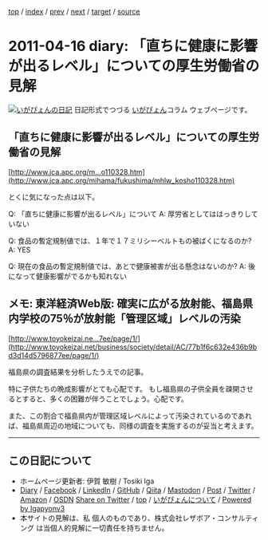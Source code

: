 [top](../index.html) 
 / [index](index.html) 
 / [prev](ig110408.html) 
 / [next](ig110424.html) 
 / [target](https://www.igapyon.jp/igapyon/diary/2011/ig110416.html) 
 / [source](https://github.com/igapyon/diary/blob/master/2011/ig110416.src.md) 

2011-04-16 diary: 「直ちに健康に影響が出るレベル」についての厚生労働省の見解
=====================================================================================================
[![いがぴょんの日記](https://www.igapyon.jp/igapyon/diary/images/iga202308_256.jpg "いがぴょん")](https://www.igapyon.jp/igapyon/diary/memo/memoigapyon.html) 日記形式でつづる [いがぴょん](https://www.igapyon.jp/igapyon/diary/memo/memoigapyon.html)コラム ウェブページです。

## 「直ちに健康に影響が出るレベル」についての厚生労働省の見解

[http://www.jca.apc.org/m...o110328.htm](http://www.jca.apc.org/mihama/fukushima/mhlw_kosho110328.htm)

とくに気になった点は以下。

Q: 「直ちに健康に影響が出るレベル」について
A: 厚労省としてははっきりしていない

Q: 食品の暫定規制値では、１年で１７ミリシーベルトもの被ばくになるのか?
A: YES

Q: 現在の食品の暫定規制値では、あとで健康被害が出る懸念はないのか?
A: 後になって健康影響がでるかも知れない



## メモ: 東洋経済Web版: 確実に広がる放射能、福島県内学校の75％が放射能「管理区域」レベルの汚染

[http://www.toyokeizai.ne...7ee/page/1/](http://www.toyokeizai.net/business/society/detail/AC/77b1f6c632e436b9bd3d14d5796877ee/page/1/)

福島県の調査結果を分析したうえでの記事。

特に子供たちの晩成影響がとても心配です。
もし福島県の子供全員を疎開させるとすると、多くの困難が伴うことでしょう。心配です。

また、この割合で福島県内が管理区域レベルによって汚染されているのであれば、福島県周辺の地域についても、同様の調査を実施するのが妥当と考えます。


----------------------------------------------------------------------------------------------------

## この日記について

* ホームページ更新者: 伊賀 敏樹 / Tosiki Iga
* [Diary](https://www.igapyon.jp/igapyon/diary/) / [Facebook](https://www.facebook.com/igapyon) / [LinkedIn](https://www.linkedin.com/in/toshikiiga) / [GitHub](https://github.com/igapyon) / [Qiita](https://qiita.com/igapyon) / [Mastodon](https://social.vivaldi.net/@igapyon) / [Post](https://post.news/igapyon) / [Twitter](https://twitter.com/ToshikiIga) / [Amazon](https://www.amazon.co.jp/%E4%BC%8A%E8%B3%80-%E6%95%8F%E6%A8%B9/e/B004LTQWCQ) / [OSDN](https://ja.osdn.net/users/iga/)
[Share on Twitter](https://twitter.com/intent/tweet?hashtags=igapyon%2Cdiary%2C%E3%81%84%E3%81%8C%E3%81%B4%E3%82%87%E3%82%93&text=%E3%80%8C%E7%9B%B4%E3%81%A1%E3%81%AB%E5%81%A5%E5%BA%B7%E3%81%AB%E5%BD%B1%E9%9F%BF%E3%81%8C%E5%87%BA%E3%82%8B%E3%83%AC%E3%83%99%E3%83%AB%E3%80%8D%E3%81%AB%E3%81%A4%E3%81%84%E3%81%A6%E3%81%AE%E5%8E%9A%E7%94%9F%E5%8A%B4%E5%83%8D%E7%9C%81%E3%81%AE%E8%A6%8B%E8%A7%A3&url=https%3A%2F%2Fwww.igapyon.jp%2Figapyon%2Fdiary%2F2011%2Fig110416.html) / [top](../index.html) / [いがぴょんについて](https://www.igapyon.jp/igapyon/diary/memo/memoigapyon.html) / [Powered by Igapyonv3](https://github.com/igapyon/igapyonv3)
* 本サイトの見解は、私 個人のものであり、株式会社レザボア・コンサルティング は当個人的見解に一切責任を持ちません。 
